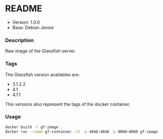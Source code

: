 # README #

* Version: 1.0.0
* Base: Debian Jessie

### Description

Raw image of the Glassfish server.

### Tags

The Glassfish version availables are:
- 3.1.2.2
- 4.1
- 4.1.1

This versions also represent the tags of the docker container.

### Usage

```bash
docker build -t gf-image .
docker run --name gf-container -it -p 4848:4848 -p 8080:8080 gf-image
```
